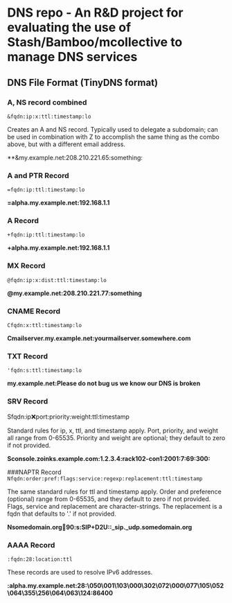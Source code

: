 # DNS repo - An R&D project for evaluating the use of Stash/Bamboo/mcollective to manage DNS services
## DNS File Format (TinyDNS format)
### A, NS record combined
`&fqdn:ip:x:ttl:timestamp:lo`

Creates an A and NS record. Typically used to delegate a subdomain; can be used in combination with Z to accomplish the same thing as the combo above, but with a different email address.

**&my.example.net:208.210.221.65:something:
### A and PTR Record
`=fqdn:ip:ttl:timestamp:lo`

**=alpha.my.example.net:192.168.1.1**

### A Record
`+fqdn:ip:ttl:timestamp:lo`

**+alpha.my.example.net:192.168.1.1**

### MX Record
`@fqdn:ip:x:dist:ttl:timestamp:lo`

**@my.example.net:208.210.221.77:something**

### CNAME Record
`Cfqdn:x:ttl:timestamp:lo`

**Cmailserver.my.example.net:yourmailserver.somewhere.com**

### TXT Record
`'fqdn:s:ttl:timestamp:lo`

**my.example.net:Please do not bug us we know our DNS is broken**

### SRV Record
Sfqdn:ip:x:port:priority:weight:ttl:timestamp

Standard rules for ip, x, ttl, and timestamp apply. Port, priority, and weight all range from 0-65535. Priority and weight are optional; they default to zero if not provided.

**Sconsole.zoinks.example.com:1.2.3.4:rack102-con1:2001:7:69:300:**

###NAPTR Record
`Nfqdn:order:pref:flags:service:regexp:replacement:ttl:timestamp`

The same standard rules for ttl and timestamp apply. Order and preference (optional) range from 0-65535, and they default to zero if not provided. Flags, service and replacement are character-strings. The replacement is a fqdn that defaults to '.' if not provided.

**Nsomedomain.org:100:90:s:SIP+D2U::_sip._udp.somedomain.org**

### AAAA Record
`:fqdn:28:location:ttl`

These records are used to resolve IPv6 addresses.

**:alpha.my.example.net:28:\050\001\103\000\302\072\000\077\105\052\064\355\256\064\063\124:86400**
